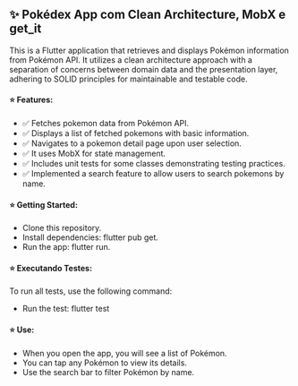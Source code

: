 ## ✨ Pokédex App com Clean Architecture, MobX e get_it

This is a Flutter application that retrieves and displays Pokémon information from Pokémon API. It utilizes a clean architecture approach with a separation of concerns between domain data and the presentation layer, adhering to SOLID principles for maintainable and testable code.

#### ⭐ Features:

- ✅ Fetches pokemon data from Pokémon API.
- ✅ Displays a list of fetched pokemons with basic information.
- ✅ Navigates to a pokemon detail page upon user selection.
- ✅ It uses MobX for state management.
- ✅ Includes unit tests for some classes demonstrating testing practices.
- ✅ Implemented a search feature to allow users to search pokemons by name.

#### ⭐ Getting Started:

- Clone this repository.
- Install dependencies: flutter pub get.
- Run the app: flutter run.

#### ⭐ Executando Testes:
To run all tests, use the following command:

- Run the test: flutter test

#### ⭐ Use:

- When you open the app, you will see a list of Pokémon.
- You can tap any Pokémon to view its details.
- Use the search bar to filter Pokémon by name.